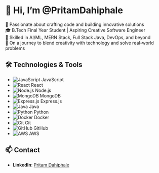 # 👋 Hi, I’m @PritamDahiphale

👀 Passionate about crafting code and building innovative solutions  
🎓 B.Tech Final Year Student | Aspiring Creative Software Engineer  
🤖 Skilled in AI/ML, MERN Stack, Full Stack Java, DevOps, and beyond  
🚀 On a journey to blend creativity with technology and solve real-world problems  

## 🛠️ Technologies & Tools

- ![JavaScript](https://upload.wikimedia.org/wikipedia/commons/6/6a/JavaScript-logo.png) JavaScript
- ![React](https://upload.wikimedia.org/wikipedia/commons/a/a7/React-icon.svg) React
- ![Node.js](https://nodejs.org/static/images/logo.svg) Node.js
- ![MongoDB](https://www.mongodb.com/assets/images/global/favicon.ico) MongoDB
- ![Express.js](https://expressjs.com/images/express-facebook-share.png) Express.js
- ![Java](https://upload.wikimedia.org/wikipedia/en/3/30/Java_logo_and_wordmark.svg) Java
- ![Python](https://www.python.org/community/logos/python-logo-master-v3-TM.png) Python
- ![Docker](https://www.docker.com/wp-content/uploads/2022/03/horizontal-logo-monochromatic-black.png) Docker
- ![Git](https://git-scm.com/images/logos/downloads/Git-Icon-1788C.png) Git
- ![GitHub](https://github.githubassets.com/images/modules/logos_page/GitHub-Mark.png) GitHub
- ![AWS](https://d1.awsstatic.com/logos/aws_logo_smile_1200x630.bad82b0b11aa5e05c37a6d9c2769c663be3f7a9b.png) AWS

## 📫 Contact
- **LinkedIn**: [Pritam Dahiphale](https://www.linkedin.com/in/pritam-dahiphale-0640a41b3/)
